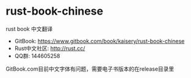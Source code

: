 # rust-book-chinese
rust book 中文翻译

* GitBook: https://www.gitbook.com/book/kaisery/rust-book-chinese
* Rust中文社区: http://rust.cc/
* QQ群: 144605258

GitBook.com目前中文字体有问题，需要电子书版本的在release目录里
